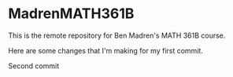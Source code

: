 # MadrenMATH361B
This is the remote repository for Ben Madren's MATH 361B course.

Here are some changes that I'm making for my first commit.

Second commit
